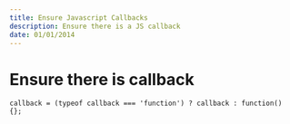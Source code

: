 ```yaml
---
title: Ensure Javascript Callbacks
description: Ensure there is a JS callback
date: 01/01/2014
---
```


# Ensure there is callback

	callback = (typeof callback === 'function') ? callback : function() {};
